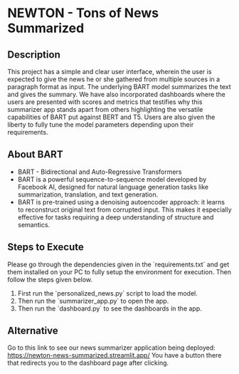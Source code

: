 # NEWTON - Tons of News Summarized

## Description
<p>This project has a simple and clear user interface, wherein the user is expected to give the news he or she gathered from multiple sources in a paragraph format as input. The underlying BART model summarizes the text and gives the summary.
We have also incorporated dashboards where the users are presented with scores and metrics that testifies why this summarizer app stands apart from others highlighting the versatile capabilities of BART put against BERT and T5. Users are also given the liberty to fully tune the 
  model parameters depending upon their requirements.</p>

## About BART
<ul>
  <li>BART - Bidirectional and Auto-Regressive Transformers</li>
  <li>BART is a powerful sequence-to-sequence model developed by Facebook AI, designed for natural language generation tasks like summarization, translation, and text generation.</li>
  <li>BART is pre-trained using a denoising autoencoder approach: it learns to reconstruct original text from corrupted input. 
  This makes it especially effective for tasks requiring a deep understanding of structure and semantics.</li>
</ul>

## Steps to Execute
<p>Please go through the dependencies given in the `requirements.txt` and get them installed on your PC to fully setup the environment for execution. Then follow the steps given below.</p>
<ol>
  <li>First run the `personalized_news.py` script to load the model.</li>
  <li>Then run the `summarizer_app.py` to open the app.</li>
  <li>Then run the `dashboard.py` to see the dashboards in the app.</li>
</ol>

## Alternative
Go to this link to see our news summarizer application being deployed: https://newton-news-summarized.streamlit.app/
You have a button there that redirects you to the dashboard page after clicking.
